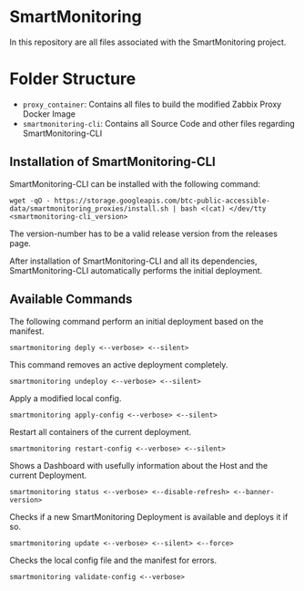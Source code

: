 # SmartMonitoring
In this repository are all files associated with the SmartMonitoring project.
# Folder Structure
- `proxy_container`: Contains all files to build the modified Zabbix Proxy Docker Image
- `smartmonitoring-cli`: Contains all Source Code and other files regarding SmartMonitoring-CLI
## Installation of SmartMonitoring-CLI
SmartMonitoring-CLI can be installed with the following command:
````
wget -qO - https://storage.googleapis.com/btc-public-accessible-data/smartmonitoring_proxies/install.sh | bash <(cat) </dev/tty <smartmonitoring-cli_version>
````
The version-number has to be a valid release version from the releases page.

After installation of SmartMonitoring-CLI and all its dependencies, SmartMonitoring-CLI automatically performs the initial deployment.

## Available Commands
The following command perform an initial deployment based on the manifest.
````
smartmonitoring deply <--verbose> <--silent>
````
This command removes an active deployment completely.
````
smartmonitoring undeploy <--verbose> <--silent>
````
Apply a modified local config.
````
smartmonitoring apply-config <--verbose> <--silent>
````
Restart all containers of the current deployment.
````
smartmonitoring restart-config <--verbose> <--silent>
````
Shows a Dashboard with usefully information about the Host and the current Deployment.
````
smartmonitoring status <--verbose> <--disable-refresh> <--banner-version>
````
Checks if a new SmartMonitoring Deployment is available and deploys it if so.
````
smartmonitoring update <--verbose> <--silent> <--force>
````
Checks the local config file and the manifest for errors.
````
smartmonitoring validate-config <--verbose>
````